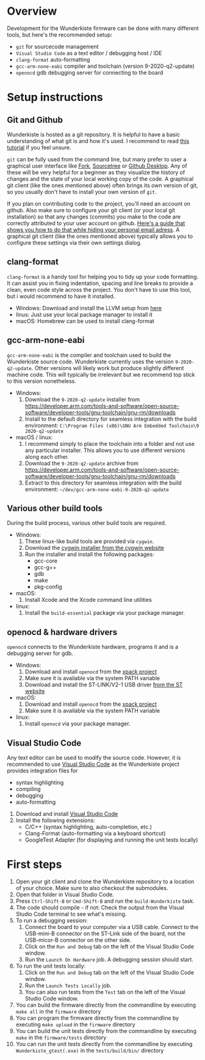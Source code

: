 # Overview

Development for the Wunderkiste firmware can be done with many different tools, but here's the recommended setup:

- `git` for sourcecode management
- `Visual Studio Code` as a text editor / debugging host / IDE
- `clang-format` auto-formatting
- `gcc-arm-none-eabi` compiler and toolchain (version 9-2020-q2-update)
- `openocd` gdb debugging server for connecting to the board

# Setup instructions

## Git and Github

Wunderkiste is hosted as a git repository. It is helpful to have a basic understanding of what git is and how it's used. I recommend to read [this tutorial](https://guides.github.com/introduction/git-handbook/) if you feel unsure.

`git` can be fully used from the command line, but many prefer to user a graphical user interface like [Fork](https://git-fork.com/), [Sourcetree](https://www.sourcetreeapp.com/) or [Github Desktop](https://desktop.github.com/). Any of these will be very helpful for a beginner as they visualize the history of changes and the state of your local working copy of the code.
A graphical git client (like the ones mentioned above) often brings its own version of git, so you usually don't have to install your own version of `git`.

If you plan on contributing code to the project, you'll need an account on github. Also make sure to configure your git client (or your local git installation) so that any changes (commits) you make to the code are correctly attributed to your user account on github. [Here's a guide that shows you how to do that while hiding your personal email adress](https://www.meziantou.net/hide-your-email-address-on-github.htm). A graphical git client (like the ones mentioned above) typically allows you to configure these settings via their own settings dialog.

## clang-format

`clang-format` is a handy tool for helping you to tidy up your code formatting. It can assist you in fixing indentation, spacing and line breaks to provide a clean, even code style across the project.
You don't have to use this tool, but i would recommend to have it installed.

- Windows: Download and install the LLVM setup from [here](https://llvm.org/builds/)
- linus: Just use your local package manager to install it
- macOS: Homebrew can be used to install clang-format

## gcc-arm-none-eabi

`gcc-arm-none-eabi` is the compiler and toolchain used to build the Wunderkiste source code. Wunderkiste currently uses the version `9-2020-q2-update`. Other versions will likely work but produce slightly different machine code. This will typically be irrelevant but we recommend top stick to this version nonetheless.

- Windows:
    1. Download the `9-2020-q2-update` installer from https://developer.arm.com/tools-and-software/open-source-software/developer-tools/gnu-toolchain/gnu-rm/downloads
    2. Install to the default directory for seamless integration with the build environment: `C:\Program Files (x86)\GNU Arm Embedded Toolchain\9 2020-q2-update`
- macOS / linux:
    1. I recommend simply to place the toolchain into a folder and not use any particular installer. This allows you to use different versions along each other.
    2. Download the `9-2020-q2-update` archive from https://developer.arm.com/tools-and-software/open-source-software/developer-tools/gnu-toolchain/gnu-rm/downloads
    3. Extract to this directory for seamless integration with the build environment: `~/dev/gcc-arm-none-eabi-9-2020-q2-update`

## Various other build tools

During the build process, various other build tools are required. 

- Windows:
    1. These linux-like build tools are provided via `cygwin`.
    2. Download the [cygwin installer from the cygwin website](https://www.cygwin.com/setup-x86_64.exe)
    3. Run the installer and install the following packages:
        - gcc-core
        - gcc-g++
        - gdb
        - make
        - pkg-config
- macOS:
    1. Install Xcode and the Xcode command line utilities
- linux:
    1. Install the `build-essential` package via your package manager.

## openocd & hardware drivers

`openocd` connects to the Wunderkiste hardware, programs it and is a debugging server for gdb.

- Windows:
    1. Download and install `openocd` from the [xpack project](https://github.com/xpack-dev-tools/openocd-xpack/releases)
    2. Make sure it is available via the system PATH variable
    3. Download and install the ST-LINK/V2-1 USB driver [from the ST website](https://www.st.com/en/development-tools/stsw-link009.html)
- macOS:
    1. Download and install `openocd` from the [xpack project](https://github.com/xpack-dev-tools/openocd-xpack/releases)
    2. Make sure it is available via the system PATH variable
- linux:
    1. Install `openocd` via your package manager.

## Visual Studio Code

Any text editor can be used to modify the source code. However, it is recommended to use [Visual Studio Code](https://code.visualstudio.com/) as the Wunderkiste project provides integration files for
- syntax highlighting
- compiling
- debugging
- auto-formatting

1. Download and install [Visual Studio Code](https://code.visualstudio.com/)
2. Install the following extensions:
    - C/C++ (syntax highlighting, auto-completion, etc.)
    - Clang-Format (auto-formatting via a keyboard shortcut)
    - GoogleTest Adapter (for displaying and running the unit tests locally)

# First steps

1. Open your git client and clone the Wunderkiste repository to a location of your choice. Make sure to also checkout the submodules.
2. Open that folder in Visual Studio Code.
3. Press `Ctrl-Shift-B` or `Cmd-Shift-B` and run the `build-Wunderkiste` task.
4. The code should compile - if not: Check the output from the Visual Studio Code terminal to see what's missing.
5. To run a debugging session: 
    1. Connect the board to your computer via a USB cable. Connect to the USB-mini-B connector on the ST-Link side of the board, not the USB-micor-B connector on the other side.
    2. Click on the `Run and Debug` tab on the left of the Visual Studio Code window.
    3. Run the `Launch On Hardware` job. A debugging session should start.
6. To run the unit tests locally:
    1. Click on the `Run and Debug` tab on the left of the Visual Studio Code window.
    2. Run the `Launch Tests Locally` job.
    3. You can also run tests from the `Test` tab on the left of the Visual Studio Code window.
7. You can build the firmware directly from the commandline by executing `make all` in the `firmware` directory
8. You can program the firmware directly from the commandline by executing `make upload` in the `firmware` directory
9. You can build the unit tests directly from the commandline by executing `make` in the `firmware/tests` directory
9. You can run the unit tests directly from the commandline by executing `Wunderkiste_gtest(.exe)` in the `tests/build/bin/` directory